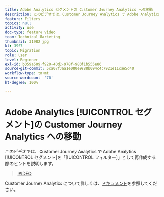 ```yaml
---
title: Adobe Analytics セグメントの Customer Journey Analytics への移動
description: このビデオでは、Customer Journey Analytics で Adobe Analytics セグメントを「フィルター」として再作成する際のヒントを説明します。
feature: Filters
topics: null
activity: use
doc-type: feature video
team: Technical Marketing
thumbnail: 31982.jpg
kt: 3967
topic: Migration
role: User
level: Beginner
exl-id: b359a509-f920-40d2-978f-983f1b555e86
source-git-commit: 5ca07f3aa1e080e9288b094c4c7921e11cae5d40
workflow-type: tm+mt
source-wordcount: '70'
ht-degree: 100%

---
```


# Adobe Analytics [!UICONTROL セグメント]の Customer Journey Analytics への移動

このビデオでは、Customer Journey Analytics で Adobe Analytics [!UICONTROL セグメント]を「[!UICONTROL フィルター]」として再作成する際のヒントを説明します。

>[!VIDEO](https://video.tv.adobe.com/v/31982/?quality=12)

Customer Journey Analytics について詳しくは、[ドキュメント](https://experienceleague.adobe.com/docs/analytics-platform/using/cja-landing.html?lang=ja)を参照してください。

